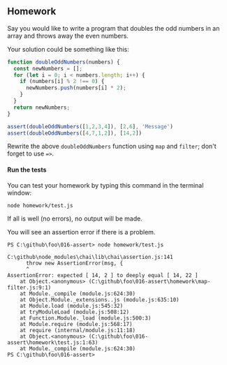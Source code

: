 ## Homework

Say you would like to write a program that doubles the odd numbers in an array and throws away the even numbers.

Your solution could be something like this:

```js
function doubleOddNumbers(numbers) {
  const newNumbers = [];
  for (let i = 0; i < numbers.length; i++) {
    if (numbers[i] % 2 !== 0) {
      newNumbers.push(numbers[i] * 2);
    }
  }
  return newNumbers;
}

assert(doubleOddNumbers([1,2,3,4]), [2,6], 'Message')
assert(doubleOddNumbers([4,7,1,2]), [14,2])	
```

Rewrite the above `doubleOddNumbers` function using `map` and `filter`; don't forget to use `=>`.

#### Run the tests

You can test your homework by typing this command in the terminal window:

```
node homework/test.js
```

If all is well (no errors), no output will be made.

You will see an assertion error if there is a problem.

```
PS C:\github\foo\016-assert> node homework/test.js

C:\github\node_modules\chai\lib\chai\assertion.js:141
      throw new AssertionError(msg, {
      ^
AssertionError: expected [ 14, 2 ] to deeply equal [ 14, 22 ]
    at Object.<anonymous> (C:\github\foo\016-assert\homework\map-filter.js:9:1)
    at Module._compile (module.js:624:30)
    at Object.Module._extensions..js (module.js:635:10)
    at Module.load (module.js:545:32)
    at tryModuleLoad (module.js:508:12)
    at Function.Module._load (module.js:500:3)
    at Module.require (module.js:568:17)
    at require (internal/module.js:11:18)
    at Object.<anonymous> (C:\github\foo\016-assert\homework\test.js:1:63)
    at Module._compile (module.js:624:30)
PS C:\github\foo\016-assert>
```

